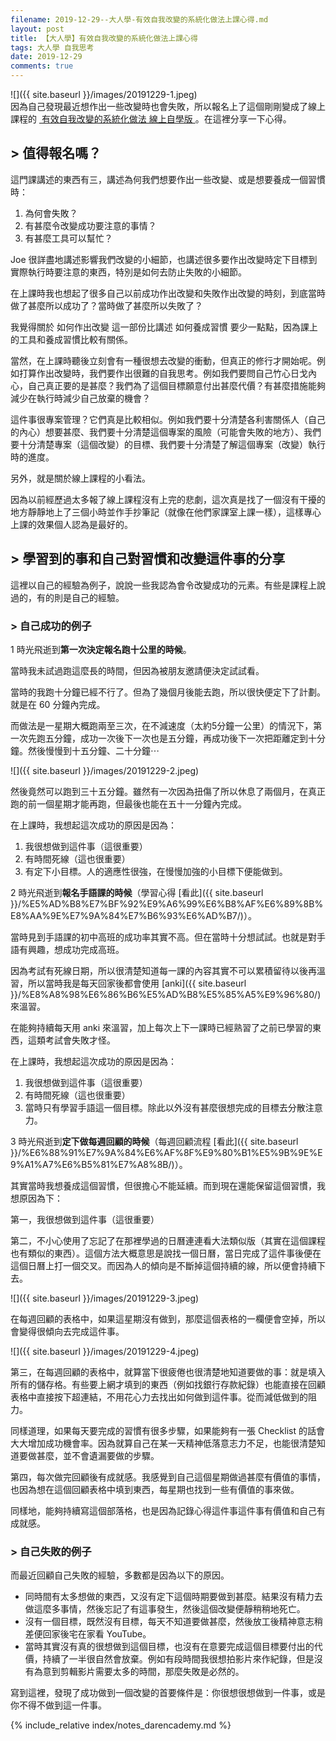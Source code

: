 ```yaml
---
filename: 2019-12-29--大人學-有效自我改變的系統化做法上課心得.md
layout: post
title: 【大人學】有效自我改變的系統化做法上課心得
tags: 大人學 自我思考
date: 2019-12-29
comments: true
---
```


![]({{ site.baseurl }}/images/20191229-1.jpeg)  
因為自己發現最近想作出一些改變時也會失敗，所以報名上了這個剛剛變成了線上課程的 [ 有效自我改變的系統化做法 線上自學版 ](https://shop.darencademy.com/product/view/id/85#VS004)。在這裡分享一下心得。

## > 值得報名嗎？

這門課講述的東西有三，講述為何我們想要作出一些改變、或是想要養成一個習慣時：

1. 為何會失敗？
2. 有甚麼令改變成功要注意的事情？
3. 有甚麼工具可以幫忙？

Joe 很詳盡地講述影響我們改變的小細節，也講述很多要作出改變時定下目標到實際執行時要注意的東西，特別是如何去防止失敗的小細節。

在上課時我也想起了很多自己以前成功作出改變和失敗作出改變的時刻，到底當時做了甚麼所以成功了？當時做了甚麼所以失敗了？

我覺得關於 如何作出改變 這一部份比講述 如何養成習慣 要少一點點，因為課上的工具和養成習慣比較有關係。

當然，在上課時聽後立刻會有一種很想去改變的衝動，但真正的修行才開始呢。例如打算作出改變時，我們要作出很難的自我思考。例如我們要問自己竹心日戈內心，自己真正要的是甚麼？我們為了這個目標願意付出甚麼代價？有甚麼措施能夠減少在執行時減少自己放棄的機會？

這件事很專案管理？它們真是比較相似。例如我們要十分清楚各利害關係人（自己的內心）想要甚麼、我們要十分清楚這個專案的風險（可能會失敗的地方）、我們要十分清楚專案（這個改變）的目標、我們要十分清楚了解這個專案（改變）執行時的進度。

另外，就是關於線上課程的小看法。

因為以前經歷過太多報了線上課程沒有上完的悲劇，這次真是找了一個沒有干擾的地方靜靜地上了三個小時並作手抄筆記（就像在他們家課室上課一樣），這樣專心上課的效果個人認為是最好的。

## > 學習到的事和自己對習慣和改變這件事的分享

這裡以自己的經驗為例子，說說一些我認為會令改變成功的元素。有些是課程上說過的，有的則是自己的經驗。

### > 自己成功的例子

1 時光飛逝到**第一次決定報名跑十公里的時候**。

當時我未試過跑這麼長的時間，但因為被朋友邀請便決定試試看。

當時的我跑十分鐘已經不行了。但為了幾個月後能去跑，所以很快便定下了計劃。就是在 60 分鐘內完成。

而做法是一星期大概跑兩至三次，在不減速度（太約5分鐘一公里）的情況下，第一次先跑五分鐘，成功一次後下一次也是五分鐘，再成功後下一次把距離定到十分鐘。然後慢慢到十五分鐘、二十分鐘⋯

![]({{ site.baseurl }}/images/20191229-2.jpeg)

然後竟然可以跑到三十五分鐘。雖然有一次因為扭傷了所以休息了兩個月，在真正跑的前一個星期才能再跑，但最後也能在五十一分鐘內完成。

在上課時，我想起這次成功的原因是因為：

1. 我很想做到這件事（這很重要）
2. 有時間死線（這也很重要）
3. 有定下小目標。人的適應性很強，在慢慢加強的小目標下便能做到。

2 時光飛逝到**報名手語課的時候**（學習心得 [看此]({{ site.baseurl }}/%E5%AD%B8%E7%BF%92%E9%A6%99%E6%B8%AF%E6%89%8B%E8%AA%9E%E7%9A%84%E7%B6%93%E6%AD%B7/)）。

當時見到手語課的初中高班的成功率其實不高。但在當時十分想試試。也就是對手語有興趣，想成功完成高班。

因為考試有死線日期，所以很清楚知道每一課的內容其實不可以累積留待以後再溫習，所以當時我是每天回家後都會使用 [anki]({{ site.baseurl }}/%E8%A8%98%E6%86%B6%E5%AD%B8%E5%85%A5%E9%96%80/) 來溫習。

在能夠持續每天用 anki 來溫習，加上每次上下一課時已經熟習了之前已學習的東西，這類考試會失敗才怪。

在上課時，我想起這次成功的原因是因為：

1. 我很想做到這件事（這很重要）
2. 有時間死線（這也很重要）
3. 當時只有學習手語這一個目標。除此以外沒有甚麼很想完成的目標去分散注意力。

3 時光飛逝到**定下做每週回顧的時候**（每週回顧流程 [看此]({{ site.baseurl }}/%E6%88%91%E7%9A%84%E6%AF%8F%E9%80%B1%E5%9B%9E%E9%A1%A7%E6%B5%81%E7%A8%8B/)）。

其實當時我想養成這個習慣，但很擔心不能延續。而到現在還能保留這個習慣，我想原因為下：

第一，我很想做到這件事（這很重要）

第二，不小心使用了忘記了在那裡學過的日曆連連看大法類似版（其實在這個課程也有類似的東西）。這個方法大概意思是說找一個日曆，當日完成了這件事後便在這個日曆上打一個交叉。而因為人的傾向是不斷掉這個持續的線，所以便會持續下去。

![]({{ site.baseurl }}/images/20191229-3.jpeg)

在每週回顧的表格中，如果這星期沒有做到，那麼這個表格的一欄便會空掉，所以會變得很傾向去完成這件事。

![]({{ site.baseurl }}/images/20191229-4.jpeg)

第三，在每週回顧的表格中，就算當下很疲倦也很清楚地知道要做的事：就是填入所有的儲存格。有些要上網才填到的東西（例如找銀行存款紀錄）也能直接在回顧表格中直接按下超連結，不用花心力去找出如何做到這件事。從而減低做到的阻力。

同樣道理，如果每天要完成的習慣有很多步驟，如果能夠有一張 Checklist 的話會大大增加成功機會率。因為就算自己在某一天精神低落意志力不足，也能很清楚知道要做甚麼，並不會遺漏要做的步驟。

第四，每次做完回顧後有成就感。我感覺到自己這個星期做過甚麼有價值的事情，也因為想在這個回顧表格中填到東西，每星期也找到一些有價值的事來做。

同樣地，能夠持續寫這個部落格，也是因為記錄心得這件事這件事有價值和自己有成就感。

### > 自己失敗的例子

而最近回顧自己失敗的經驗，多數都是因為以下的原因。

* 同時間有太多想做的東西，又沒有定下這個時期要做到甚麼。結果沒有精力去做這麼多事情，然後忘記了有這事發生，然後這個改變便靜稍稍地死亡。
* 沒有一個目標，既然沒有目標，每天不知道要做甚麼，然後放工後精神意志稍差便回家後宅在家看 YouTube。
* 當時其實沒有真的很想做到這個目標，也沒有在意要完成這個目標要付出的代價，持續了一半很自然會放棄。例如有段時間我很想拍影片來作紀錄，但是沒有為意到剪輯影片需要太多的時間，那麼失敗是必然的。

寫到這裡，發現了成功做到一個改變的首要條件是：你很想很想做到一件事，或是你不得不做到這一件事。

{% include_relative index/notes_darencademy.md %}
